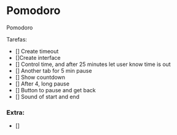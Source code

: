 # Pomodoro
Pomodoro


Tarefas:
- [] Create timeout
- []Create interface
- [] Control time, and after 25 minutes let user know time is out
- [] Another tab for 5 min pause
- [] Show countdown
- [] After 4, long pause
- [] Button to pause and get back
- [] Sound of start and end

### Extra:

- []